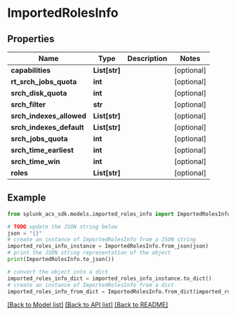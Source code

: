 # ImportedRolesInfo


## Properties

Name | Type | Description | Notes
------------ | ------------- | ------------- | -------------
**capabilities** | **List[str]** |  | [optional] 
**rt_srch_jobs_quota** | **int** |  | [optional] 
**srch_disk_quota** | **int** |  | [optional] 
**srch_filter** | **str** |  | [optional] 
**srch_indexes_allowed** | **List[str]** |  | [optional] 
**srch_indexes_default** | **List[str]** |  | [optional] 
**srch_jobs_quota** | **int** |  | [optional] 
**srch_time_earliest** | **int** |  | [optional] 
**srch_time_win** | **int** |  | [optional] 
**roles** | **List[str]** |  | [optional] 

## Example

```python
from splunk_acs_sdk.models.imported_roles_info import ImportedRolesInfo

# TODO update the JSON string below
json = "{}"
# create an instance of ImportedRolesInfo from a JSON string
imported_roles_info_instance = ImportedRolesInfo.from_json(json)
# print the JSON string representation of the object
print(ImportedRolesInfo.to_json())

# convert the object into a dict
imported_roles_info_dict = imported_roles_info_instance.to_dict()
# create an instance of ImportedRolesInfo from a dict
imported_roles_info_from_dict = ImportedRolesInfo.from_dict(imported_roles_info_dict)
```
[[Back to Model list]](../README.md#documentation-for-models) [[Back to API list]](../README.md#documentation-for-api-endpoints) [[Back to README]](../README.md)


